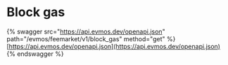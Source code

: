 # Block gas

{% swagger src="https://api.evmos.dev/openapi.json" path="/evmos/feemarket/v1/block_gas" method="get" %}
[https://api.evmos.dev/openapi.json](https://api.evmos.dev/openapi.json)
{% endswagger %}
